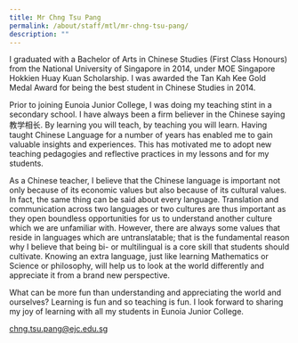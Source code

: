 ```yaml
---
title: Mr Chng Tsu Pang
permalink: /about/staff/mtl/mr-chng-tsu-pang/
description: ""
---
```


I graduated with a Bachelor of Arts in Chinese Studies (First Class Honours) from the National University of Singapore in 2014, under MOE Singapore Hokkien Huay Kuan Scholarship. I was awarded the Tan Kah Kee Gold Medal Award for being the best student in Chinese Studies in 2014.

Prior to joining Eunoia Junior College, I was doing my teaching stint in a secondary school. I have always been a firm believer in the Chinese saying 教学相长. By learning you will teach, by teaching you will learn. Having taught Chinese Language for a number of years has enabled me to gain valuable insights and experiences. This has motivated me to adopt new teaching pedagogies and reflective practices in my lessons and for my students.

As a Chinese teacher, I believe that the Chinese language is important not only because of its economic values but also because of its cultural values. In fact, the same thing can be said about every language. Translation and communication across two languages or two cultures are thus important as they open boundless opportunities for us to understand another culture which we are unfamiliar with. However, there are always some values that reside in languages which are untranslatable; that is the fundamental reason why I believe that being bi- or multilingual is a core skill that students should cultivate. Knowing an extra language, just like learning Mathematics or Science or philosophy, will help us to look at the world differently and appreciate it from a brand new perspective.

What can be more fun than understanding and appreciating the world and ourselves? Learning is fun and so teaching is fun. I look forward to sharing my joy of learning with all my students in Eunoia Junior College.

[chng.tsu.pang@ejc.edu.sg](mailto:chng.tsu.pang@ejc.edu.sg)